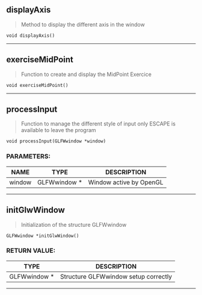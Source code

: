 ## **displayAxis**

>Method to display the different axis in the window
```
void displayAxis() 
```
___
## **exerciseMidPoint**

>Function to create and display the MidPoint Exercice
```
void exerciseMidPoint() 
```
___
## **processInput**

>Function to manage the different style of input only ESCAPE is available to leave the program
```
void processInput(GLFWwindow *window) 
```
### PARAMETERS:
| NAME | TYPE | DESCRIPTION |
|------ | ------ | -------------|
|window|GLFWwindow *|Window active by OpenGL|

___
## **initGlwWindow**

>Initialization of the structure GLFWwindow
```
GLFWwindow *initGlwWindow() 
```
### RETURN VALUE:
|TYPE | DESCRIPTION |
|------|-------------|
|GLFWwindow *|Structure GLFWwindow setup correctly|

___
